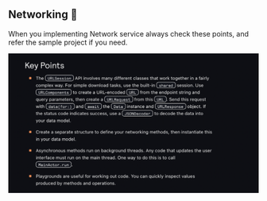 ## Networking 📲

When you implementing Network service always check these points, and refer the sample project if you need.

![](Readme_Images/1.png)

